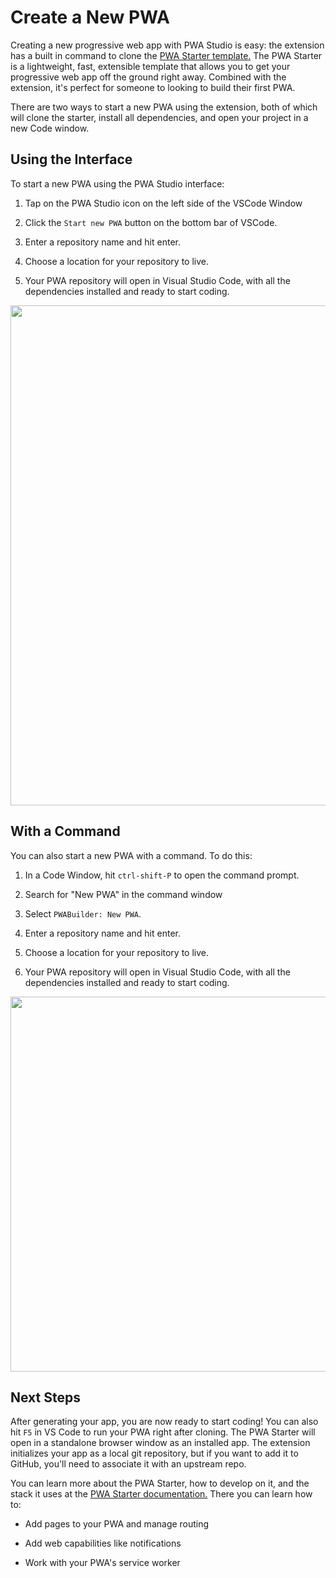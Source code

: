 # Create a New PWA
Creating a new progressive web app with PWA Studio is easy: the extension has a built in command to clone the [PWA Starter template.](https://github.com/pwa-builder/pwa-starter)
The PWA Starter is a lightweight, fast, extensible template that allows you to get your progressive web app off the ground right away. 
Combined with the extension, it's perfect for someone to looking to build their first PWA.

There are two ways to start a new PWA using the extension, both of which will clone the starter, install all dependencies, and open your project in a new Code window.


## Using the Interface
To start a new PWA using the PWA Studio interface:
1. Tap on the PWA Studio icon on the left side of the VSCode Window
   
2. Click the `Start new PWA` button on the bottom bar of VSCode.
   
3. Enter a repository name and hit enter.
   
4. Choose a location for your repository to live.
   
5. Your PWA repository will open in Visual Studio Code, with all the dependencies installed and ready to start coding.

<div class="docs-image">
    <img src="/assets/studio/create-new/command-bar-startnew.png" width=800/>
</div>


## With a Command
You can also start a new PWA with a command. To do this:

1. In a Code Window, hit `ctrl-shift-P` to open the command prompt.
   
2. Search for "New PWA" in the command window
   
3. Select `PWABuilder: New PWA`.
   
4. Enter a repository name and hit enter.
   
5. Choose a location for your repository to live.
   
6. Your PWA repository will open in Visual Studio Code, with all the dependencies installed and ready to start coding.

<div class="docs-image">
    <img src="/assets/studio/create-new/new-pwa-cmd.png" width=600/>
</div>

## Next Steps

After generating your app, you are now ready to start coding! You can also hit `F5` in VS Code to run your PWA right after cloning. The PWA Starter will open in a standalone browser window as an installed app.
The extension initializes your app as a local git repository, but if you want to add it to GitHub, you'll need to associate it with an upstream repo.

You can learn more about the PWA Starter, how to develop on it, and the stack it uses at the  [PWA Starter documentation.](https://aka.ms/starter-docs)
There you can learn how to:

- Add pages to your PWA and manage routing
  
- Add web capabilities like notifications
  
- Work with your PWA's service worker
  